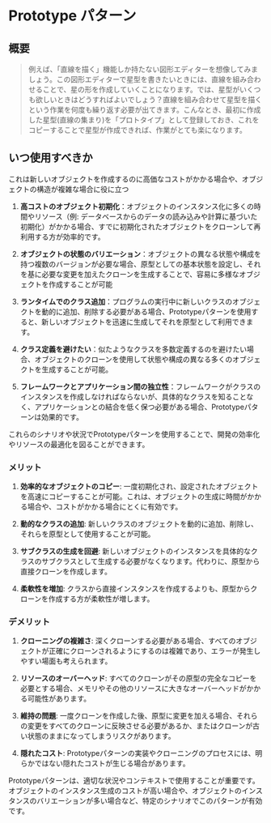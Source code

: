 # Prototype パターン

## 概要

>例えば、「直線を描く」機能しか持たない図形エディターを想像してみましょう。この図形エディターで星型を書きたいときには、直線を組み合わせることで、星の形を作成していくことになります。では、星型がいくつも欲しいときはどうすればよいでしょう？直線を組み合わせて星型を描くという作業を何度も繰り返す必要が出てきます。こんなとき、最初に作成した星型(直線の集まり)を「プロトタイプ」として登録しておき、これをコピーすることで星型が作成できれば、作業がとても楽になります。

## いつ使用すべきか

これは新しいオブジェクトを作成するのに高価なコストがかかる場合や、オブジェクトの構造が複雑な場合に役に立つ

1. **高コストのオブジェクト初期化**：オブジェクトのインスタンス化に多くの時間やリソース（例: データベースからのデータの読み込みや計算に基づいた初期化）がかかる場合、すでに初期化されたオブジェクトをクローンして再利用する方が効率的です。

2. **オブジェクトの状態のバリエーション**：オブジェクトの異なる状態や構成を持つ複数のバージョンが必要な場合、原型としての基本状態を設定し、それを基に必要な変更を加えたクローンを生成することで、容易に多様なオブジェクトを作成することが可能

3. **ランタイムでのクラス追加**：プログラムの実行中に新しいクラスのオブジェクトを動的に追加、削除する必要がある場合、Prototypeパターンを使用すると、新しいオブジェクトを迅速に生成してそれを原型として利用できます。

4. **クラス定義を避けたい**：似たようなクラスを多数定義するのを避けたい場合、オブジェクトのクローンを使用して状態や構成の異なる多くのオブジェクトを生成することが可能。

5. **フレームワークとアプリケーション間の独立性**：フレームワークがクラスのインスタンスを作成しなければならないが、具体的なクラスを知ることなく、アプリケーションとの結合を低く保つ必要がある場合、Prototypeパターンは効果的です。

これらのシナリオや状況でPrototypeパターンを使用することで、開発の効率化やリソースの最適化を図ることができます。

### メリット

1. **効率的なオブジェクトのコピー**: 一度初期化され、設定されたオブジェクトを高速にコピーすることが可能。これは、オブジェクトの生成に時間がかかる場合や、コストがかかる場合にとくに有効です。

2. **動的なクラスの追加**: 新しいクラスのオブジェクトを動的に追加、削除し、それらを原型として使用することが可能。

3. **サブクラスの生成を回避**: 新しいオブジェクトのインスタンスを具体的なクラスのサブクラスとして生成する必要がなくなります。代わりに、原型から直接クローンを作成します。

4. **柔軟性を増加**: クラスから直接インスタンスを作成するよりも、原型からクローンを作成する方が柔軟性が増します。

### デメリット

1. **クローニングの複雑さ**: 深くクローンする必要がある場合、すべてのオブジェクトが正確にクローンされるようにするのは複雑であり、エラーが発生しやすい場面も考えられます。

2. **リソースのオーバーヘッド**: すべてのクローンがその原型の完全なコピーを必要とする場合、メモリやその他のリソースに大きなオーバーヘッドがかかる可能性があります。

3. **維持の問題**: 一度クローンを作成した後、原型に変更を加える場合、それらの変更をすべてのクローンに反映させる必要があるか、またはクローンが古い状態のままになってしまうリスクがあります。

4. **隠れたコスト**: Prototypeパターンの実装やクローニングのプロセスには、明らかではない隠れたコストが生じる場合があります。

Prototypeパターンは、適切な状況やコンテキストで使用することが重要です。オブジェクトのインスタンス生成のコストが高い場合や、オブジェクトのインスタンスのバリエーションが多い場合など、特定のシナリオでこのパターンが有効です。